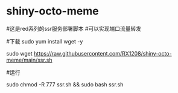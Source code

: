 # shiny-octo-meme
#这是red系列的ssr服务部署脚本
#可以实现端口流量转发

#下载  sudo yum install wget -y 

sudo wget https://raw.githubusercontent.com/RX1208/shiny-octo-meme/main/ssr.sh

#运行

sudo chmod -R 777 ssr.sh  &&  sudo bash ssr.sh



